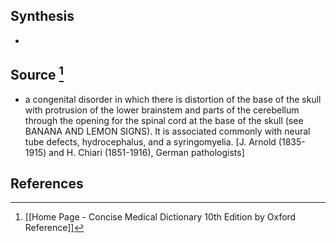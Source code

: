 ## Synthesis
- 
## Source [^1]
- a congenital disorder in which there is distortion of the base of the skull with protrusion of the lower brainstem and parts of the cerebellum through the opening for the spinal cord at the base of the skull (see BANANA AND LEMON SIGNS). It is associated commonly with neural tube defects, hydrocephalus, and a syringomyelia. \[J. Arnold (1835-1915) and H. Chiari (1851-1916), German pathologists]
## References

[^1]: [[Home Page - Concise Medical Dictionary 10th Edition by Oxford Reference]]